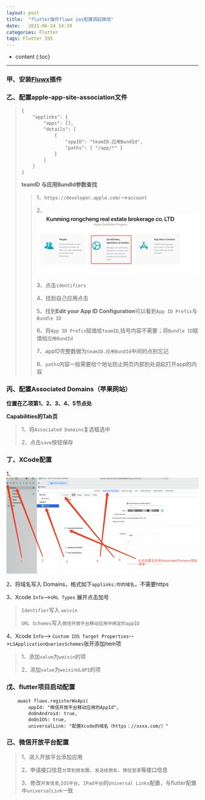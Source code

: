 ```yaml
---
layout: post
title:  "flutter插件fluwx ios配置调起微信"
date:   2021-06-24 14:39
categories: Flutter
tags: Flutter IOS
---
```

* content
{:toc}
------

### 甲、安装[Fluwx](https://pub.flutter-io.cn/packages/fluwx)插件

### 乙、配置apple-app-site-association文件

> ```flutter
> {
>     "applinks": {
>         "apps": [],
>         "details": [
>             {
>                 "appID": "teamID.应用BundId",
>                 "paths": [ "/app/*" ]
>             }
>         ]
>     }
> }
> ```
>
> **teamID 与应用BundId参数查找**
>
> > 1、`https://developer.apple.com/`-->`account`
> >
> > 2、![示例图1](https://github.com/Quietly-20201113/PictureSpace/blob/main/flutter_fluwx/flutter-fluwx-ios-account.png?raw=true "示例图1")
> >
> > 3、点击`identifiers`
> >
> > 4、找到自己应用点击
> >
> > 5、找到**Edit your App ID Configuration**可以看到`App ID Prefix`与`Bundle ID`
> >
> > 6、将`App ID Prefix`赋值给`teamID`,括号内容不需要；将`Bundle ID`赋值给`应用BundId`
> >
> > 7、appID完整数据为`teamID.应用BundId`中间的点别忘记
> >
> > 8、`paths`内容一般需要给个地址防止网页内部到处调起打开app的内容

### 丙、配置Associated Domains（苹果网站）

**位置在乙项第1、2、3、4、5节点处**

**Capabilities的Tab页**

> 1、将`Associated Domains`复选框选中
>
> 2、点击`save`按钮保存

### 丁、XCode配置

1、![](https://github.com/Quietly-20201113/PictureSpace/blob/main/flutter_fluwx/flutter-fluwx-ios-xcode.png?raw=true)



2、将域名写入 Domains，格式如下`applinks:你的域名`，不需要https

3、Xcode `Info`-->`URL Types` 展开点击加号 

> `Identifier`写入 `weixin`
>
> `URL Schemes`写入`微信开放平台移动应用中绑定的appID`

4、Xcode `Info`--> `Custom IOS Target Properties`-->`LSApplicationQueriesSchemes`张开添加item项

> 1、添加`value`为`weixin`的项
>
> 2、添加`value`为`weixinULAPI`的项

### 戊、flutter项目启动配置

```flutter
    await fluwx.registerWxApi(
        appId: "微信开放平台移动应用的AppId",
        doOnAndroid: true,
        doOnIOS: true,
        universalLink: "配置Xcode的域名（https：//xxxx.com/）"
```

### 己、微信开放平台配置

> 1、进入开放平台添加应用
>
> 2、申请接口信息`分享到朋友圈`、`发送给朋友`、`微信登录`等接口信息
>
> 3、修改`开发信息`,`IOS平台`、`IPad平台`的`Universal Links`配置，与flutter配置中`universalLink`一致

